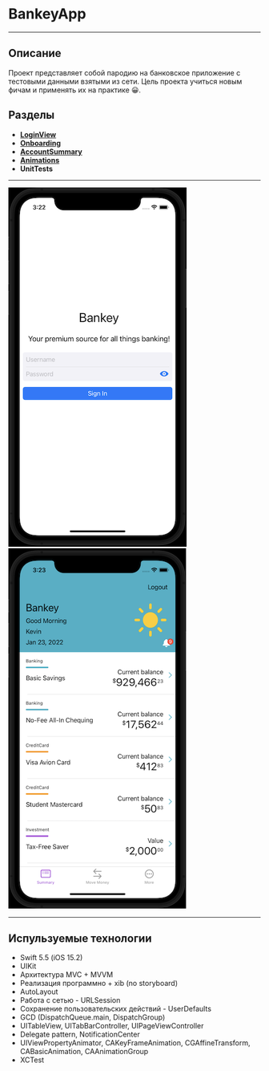 # BankeyApp

____

## Описание

Проект представляет собой пародию на банковское приложение с тестовыми данными взятыми из сети. Цель проекта учиться новым фичам и применять их на практике 😀.

## Разделы 

+ __[LoginView](/Additional%20files/README.md)__
+ __[Onboarding](/Additional%20files/OnboardingREADME.md)__
+ __[AccountSummary](/Additional%20files/AccountSummaryREADME.md)__
+ __[Animations](/Additional%20files/AnimationREADME.md)__
+ __UnitTests__

____

![login](/Additional%20files/Screenshots/LoginView.png) ![account](/Additional%20files/Screenshots/MainView.png)

___

## Испульзуемые технологии

+ Swift 5.5 (iOS 15.2)
+ UIKit
+ Архитектура MVC + MVVM
+ Реализация программно + xib (no storyboard)
+ AutoLayout
+ Работа с сетью - URLSession
+ Сохранение пользовательских действий - UserDefaults
+ GCD (DispatchQueue.main, DispatchGroup)
+ UITableView, UITabBarController, UIPageViewController
+ Delegate pattern, NotificationCenter
+ UIViewPropertyAnimator, CAKeyFrameAnimation, CGAffineTransform, CABasicAnimation, CAAnimationGroup
+ XCTest
